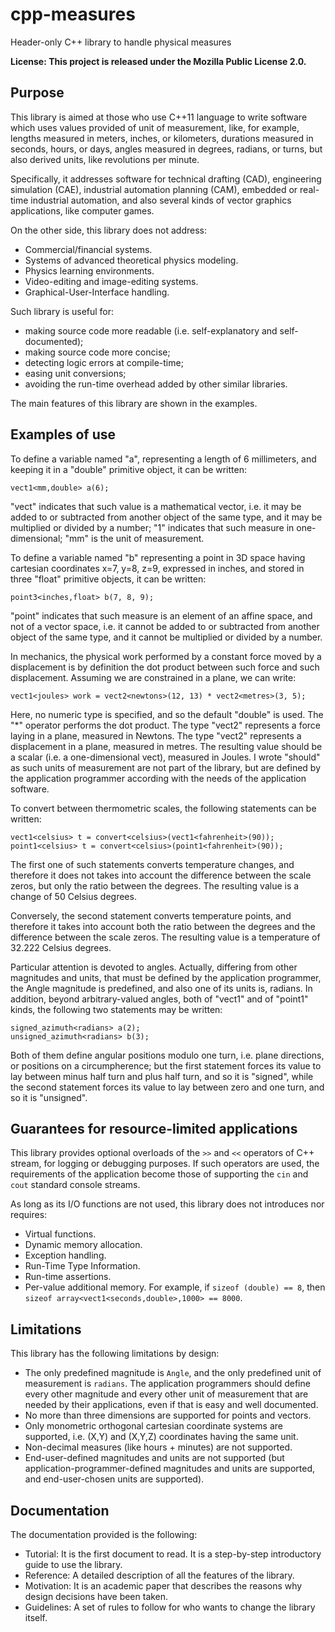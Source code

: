 # cpp-measures


Header-only C++ library to handle physical measures

**License: This project is released under the Mozilla Public License 2.0.**


## Purpose

This library is aimed at those who use C++11 language
to write software which uses values provided of unit of measurement,
like, for example, lengths measured in meters, inches, or kilometers,
durations measured in seconds, hours, or days,
angles measured in degrees, radians, or turns,
but also derived units, like revolutions per minute.

Specifically, it addresses software for technical drafting (CAD),
engineering simulation (CAE), industrial automation planning (CAM),
embedded or real-time industrial automation, and also
several kinds of vector graphics applications, like computer games.

On the other side, this library does not address:
* Commercial/financial systems.
* Systems of advanced theoretical physics modeling.
* Physics learning environments.
* Video-editing and image-editing systems.
* Graphical-User-Interface handling.

Such library is useful for:
* making source code more readable
  (i.e. self-explanatory and self-documented);
* making source code more concise;
* detecting logic errors at compile-time;
* easing unit conversions;
* avoiding the run-time overhead added by other similar libraries.

The main features of this library are shown in the examples.


## Examples of use

To define a variable named "a", representing a length of 6 millimeters,
and keeping it in a "double" primitive object, it can be written:

    vect1<mm,double> a(6);

"vect" indicates that such value is a mathematical vector,
i.e. it may be added to or subtracted from another object of the same type,
and it may be multiplied or divided by a number;
"1" indicates that such measure in one-dimensional;
"mm" is the unit of measurement.

To define a variable named "b" representing a point in 3D space having
cartesian coordinates x=7, y=8, z=9, expressed in inches,
and stored in three "float" primitive objects, it can be written:

    point3<inches,float> b(7, 8, 9);

"point" indicates that such measure is an element of an affine space,
and not of a vector space, i.e. it cannot be added to or subtracted
from another object of the same type,
and it cannot be multiplied or divided by a number.

In mechanics, the physical work performed by a constant force moved
by a displacement is by definition the dot product between such force
and such displacement.
Assuming we are constrained in a plane, we can write:

    vect1<joules> work = vect2<newtons>(12, 13) * vect2<metres>(3, 5);

Here, no numeric type is specified, and so the default "double" is used.
The "*" operator performs the dot product.
The type "vect2<newtons>" represents a force laying in a plane,
measured in Newtons.
The type "vect2<metres>" represents a displacement in a plane,
measured in metres.
The resulting value should be a scalar (i.e. a one-dimensional vect),
measured in Joules.
I wrote "should" as such units of measurement are not
part of the library, but are defined by the application programmer
according with the needs of the application software.

To convert between thermometric scales,
the following statements can be written:

    vect1<celsius> t = convert<celsius>(vect1<fahrenheit>(90));
    point1<celsius> t = convert<celsius>(point1<fahrenheit>(90));

The first one of such statements converts temperature changes,
and therefore it does not takes into account the difference
between the scale zeros, but only the ratio between the degrees.
The resulting value is a change of 50 Celsius degrees.

Conversely, the second statement converts temperature points,
and therefore it takes into account both the ratio between
the degrees and the difference between the scale zeros.
The resulting value is a temperature of 32.222 Celsius degrees.

Particular attention is devoted to angles.
Actually, differing from other magnitudes and units,
that must be defined by the application programmer,
the Angle magnitude is predefined, and also one of its units is, radians.
In addition, beyond arbitrary-valued angles, both of "vect1"
and of "point1" kinds, the following two statements may be written:

    signed_azimuth<radians> a(2);
    unsigned_azimuth<radians> b(3);

Both of them define angular positions modulo one turn, i.e. plane directions,
or positions on a circumpherence; but the first statement forces its value
to lay between minus half turn and plus half turn, and so it is "signed",
while the second statement forces its value to lay between zero and one turn,
and so it is "unsigned".


## Guarantees for resource-limited applications

This library provides optional overloads of the
`>>` and `<<` operators of C++ stream,
for logging or debugging purposes.
If such operators are used, the requirements of the application
become those of supporting the `cin` and `cout`
standard console streams.

As long as its I/O functions are not used,
this library does not introduces nor requires:
* Virtual functions.
* Dynamic memory allocation.
* Exception handling.
* Run-Time Type Information.
* Run-time assertions.
* Per-value additional memory.
  For example, if `sizeof (double) == 8`,
  then `sizeof array<vect1<seconds,double>,1000> == 8000`.


## Limitations

This library has the following limitations by design:
* The only predefined magnitude is `Angle`,
  and the only predefined unit of measurement is `radians`.
  The application programmers should define
  every other magnitude and every other unit of measurement
  that are needed by their applications,
  even if that is easy and well documented.
* No more than three dimensions are supported for points and vectors.
* Only monometric orthogonal cartesian coordinate systems are supported,
  i.e. (X,Y) and (X,Y,Z) coordinates having the same unit.
* Non-decimal measures (like hours + minutes) are not supported.
* End-user-defined magnitudes and units are not supported
  (but application-programmer-defined magnitudes and units are supported,
  and end-user-chosen units are supported).


## Documentation

The documentation provided is the following:

* Tutorial: It is the first document to read. It is a step-by-step
  introductory guide to use the library.
* Reference: A detailed description of all the features of the library.
* Motivation: It is an academic paper that describes the reasons
  why design decisions have been taken.
* Guidelines: A set of rules to follow for who wants to change
  the library itself.
